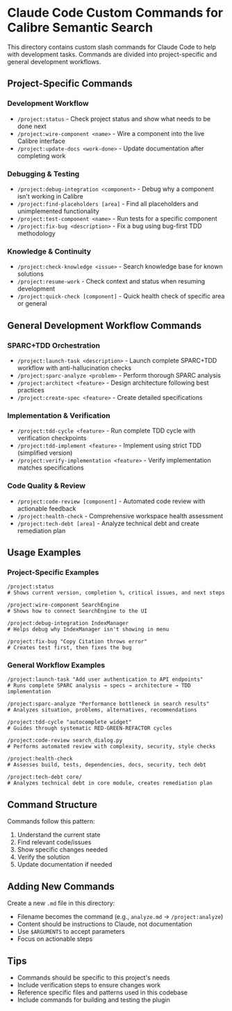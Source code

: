 # Claude Code Custom Commands for Calibre Semantic Search

This directory contains custom slash commands for Claude Code to help with development tasks. Commands are divided into project-specific and general development workflows.

## Project-Specific Commands

### Development Workflow
- `/project:status` - Check project status and show what needs to be done next
- `/project:wire-component <name>` - Wire a component into the live Calibre interface
- `/project:update-docs <work-done>` - Update documentation after completing work

### Debugging & Testing
- `/project:debug-integration <component>` - Debug why a component isn't working in Calibre
- `/project:find-placeholders [area]` - Find all placeholders and unimplemented functionality
- `/project:test-component <name>` - Run tests for a specific component
- `/project:fix-bug <description>` - Fix a bug using bug-first TDD methodology

### Knowledge & Continuity
- `/project:check-knowledge <issue>` - Search knowledge base for known solutions
- `/project:resume-work` - Check context and status when resuming development
- `/project:quick-check [component]` - Quick health check of specific area or general

## General Development Workflow Commands

### SPARC+TDD Orchestration
- `/project:launch-task <description>` - Launch complete SPARC+TDD workflow with anti-hallucination checks
- `/project:sparc-analyze <problem>` - Perform thorough SPARC analysis
- `/project:architect <feature>` - Design architecture following best practices
- `/project:create-spec <feature>` - Create detailed specifications

### Implementation & Verification
- `/project:tdd-cycle <feature>` - Run complete TDD cycle with verification checkpoints
- `/project:tdd-implement <feature>` - Implement using strict TDD (simplified version)
- `/project:verify-implementation <feature>` - Verify implementation matches specifications

### Code Quality & Review
- `/project:code-review [component]` - Automated code review with actionable feedback
- `/project:health-check` - Comprehensive workspace health assessment
- `/project:tech-debt [area]` - Analyze technical debt and create remediation plan

## Usage Examples

### Project-Specific Examples
```
/project:status
# Shows current version, completion %, critical issues, and next steps

/project:wire-component SearchEngine  
# Shows how to connect SearchEngine to the UI

/project:debug-integration IndexManager
# Helps debug why IndexManager isn't showing in menu

/project:fix-bug "Copy Citation throws error"
# Creates test first, then fixes the bug
```

### General Workflow Examples
```
/project:launch-task "Add user authentication to API endpoints"
# Runs complete SPARC analysis → specs → architecture → TDD implementation

/project:sparc-analyze "Performance bottleneck in search results"
# Analyzes situation, problems, alternatives, recommendations

/project:tdd-cycle "autocomplete widget"  
# Guides through systematic RED-GREEN-REFACTOR cycles

/project:code-review search_dialog.py
# Performs automated review with complexity, security, style checks

/project:health-check
# Assesses build, tests, dependencies, docs, security, tech debt

/project:tech-debt core/
# Analyzes technical debt in core module, creates remediation plan
```

## Command Structure

Commands follow this pattern:
1. Understand the current state
2. Find relevant code/issues
3. Show specific changes needed
4. Verify the solution
5. Update documentation if needed

## Adding New Commands

Create a new `.md` file in this directory:
- Filename becomes the command (e.g., `analyze.md` → `/project:analyze`)
- Content should be instructions to Claude, not documentation
- Use `$ARGUMENTS` to accept parameters
- Focus on actionable steps

## Tips

- Commands should be specific to this project's needs
- Include verification steps to ensure changes work
- Reference specific files and patterns used in this codebase
- Include commands for building and testing the plugin